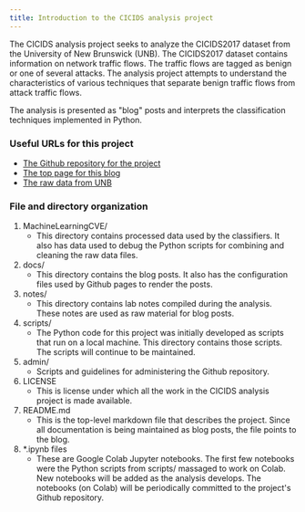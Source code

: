 ```yaml
---
title: Introduction to the CICIDS analysis project
---
```

The CICIDS analysis project seeks to analyze the CICIDS2017 dataset from the University of New Brunswick (UNB). The CICIDS2017 dataset contains information on network traffic flows. The traffic flows are tagged as benign or one of several attacks. The analysis project attempts to understand the characteristics of various techniques that separate benign traffic flows from attack traffic flows.

The analysis is presented as "blog" posts and interprets the classification techniques implemented in Python.

### Useful URLs for this project
* [The Github repository for the project](https://github.com/r-dube/CICIDS)
* [The top page for this blog](https://r-dube.github.io/CICIDS/)
* [The raw data from UNB](https://www.unb.ca/cic/datasets/ids-2017.html)

### File and directory organization
1. MachineLearningCVE/ 
   * This directory contains processed data used by the classifiers. It also has data used to debug the Python scripts for combining and cleaning the raw data files.
1. docs/
   * This directory contains the blog posts. It also has the configuration files used by Github pages to render the posts.
1. notes/
   * This directory contains lab notes compiled during the analysis. These notes are used as raw material for blog posts.
1. scripts/
   * The Python code for this project was initially developed as scripts that run on a local machine. This directory contains those scripts. The scripts will continue to be maintained.
1. admin/
   * Scripts and guidelines for administering the Github repository.
1. LICENSE
   * This is license under which all the work in the CICIDS analysis project is made available.
1. README.md
   * This is the top-level markdown file that describes the project. Since all documentation is being maintained as blog posts, the file points to the blog.
1. *.ipynb files
   * These are Google Colab Jupyter notebooks. The first few notebooks were the Python scripts from scripts/ massaged to work on Colab. New notebooks will be added as the analysis develops. The notebooks (on Colab) will be periodically committed to the project's Github repository.
